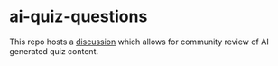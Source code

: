 # ai-quiz-questions

This repo hosts a [discussion](https://github.com/greg-gorlen-andela/ai-quiz-questions/discussions) which allows for community review of AI generated quiz content.
